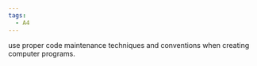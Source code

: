 ```yaml
---
tags:
  - A4
---
```

use proper code maintenance techniques and conventions when creating computer programs.